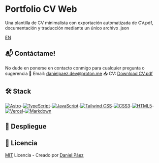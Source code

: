 # Portfolio CV Web

Una plantilla de CV minimalista con exportación automatizada de CV.pdf, documentación y traducción mediante un único archivo .json

[EN](README.md)

## 📬 Contáctame!
No dude en ponerse en contacto conmigo para cualquier pregunta o sugerencia
📧 Email: [danielpaez.dev@proton.me](mailto:danielpaez.dev@proton.me)
📥 CV: [Download CV.pdf](CV.pdf)

## 🛠️ Stack
[![Astro](https://img.shields.io/badge/Astro-FF5D01?logo=astro&logoColor=white)](https://astro.build)-[![TypeScript](https://img.shields.io/badge/TypeScript-3178C6?logo=typescript&logoColor=white)](https://www.typescriptlang.org)-[![JavaScript](https://img.shields.io/badge/JavaScript-F7DF1E?logo=javascript&logoColor=black)](https://developer.mozilla.org/en-US/docs/Web/JavaScript)-[![Tailwind CSS](https://img.shields.io/badge/Tailwind%20CSS-06B6D4?logo=tailwindcss&logoColor=white)](https://tailwindcss.com)-[![CSS3](https://img.shields.io/badge/CSS3-1572B6?logo=css3&logoColor=white)](https://developer.mozilla.org/en-US/docs/Web/CSS)-[![HTML5](https://img.shields.io/badge/HTML5-E34F26?logo=html5&logoColor=white)](https://developer.mozilla.org/en-US/docs/Web/HTML)-[![Vercel](https://img.shields.io/badge/Vercel-000000?logo=vercel&logoColor=white)](https://vercel.com)-[![Markdown](https://img.shields.io/badge/Markdown-000000?logo=markdown&logoColor=white)](https://www.markdownguide.org)

## 🚀 Despliegue

## 📄 Licencia
[MIT](License) Licencia - Creado por [Daniel Páez](https://github.com/danielpaez-dev/danielpaez-dev.git)